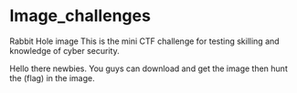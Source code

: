 # Image_challenges
Rabbit Hole image
This is the mini CTF challenge for testing skilling and knowledge of cyber security.

Hello there newbies.
You guys can download and get the image then hunt the (flag) in the image.
